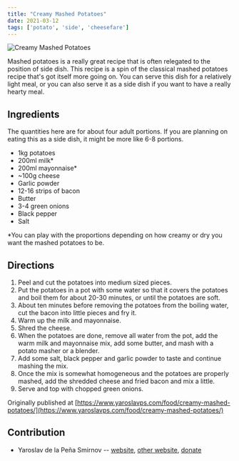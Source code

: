 ```yaml
---
title: "Creamy Mashed Potatoes"
date: 2021-03-12
tags: ['potato', 'side', 'cheesefare']
---
```


![Creamy Mashed Potatoes](/pix/creamy-mashed-potatoes.webp)

Mashed potatoes is a really great recipe that is often relegated to the position
of side dish. This recipe is a spin of the classical mashed potatoes recipe
that's got itself more going on. You can serve this dish for a relatively light
meal, or you can also serve it as a side dish if you want to have a really
hearty meal.

## Ingredients

The quantities here are for about four adult portions. If you are planning on
eating this as a side dish, it might be more like 6-8 portions.

* 1kg potatoes
* 200ml milk*
* 200ml mayonnaise*
* ~100g cheese
* Garlic powder
* 12-16 strips of bacon
* Butter
* 3-4 green onions
* Black pepper
* Salt

\*You can play with the proportions depending on how creamy or dry you want the
mashed potatoes to be.

## Directions

1. Peel and cut the potatoes into medium sized pieces.
2. Put the potatoes in a pot with some water so that it covers the potatoes and
   boil them for about 20-30 minutes, or until the potatoes are soft.
3. About ten minutes before removing the potatoes from the boiling water, cut
   the bacon into little pieces and fry it.
4. Warm up the milk and mayonnaise.
5. Shred the cheese.
6. When the potatoes are done, remove all water from the pot, add the warm milk
   and mayonnaise mix, add some butter, and mash with a potato masher or a
   blender.
7. Add some salt, black pepper and garlic powder to taste and continue mashing
   the mix.
8. Once the mix is somewhat homogeneous and the potatoes are properly mashed,
   add the shredded cheese and fried bacon and mix a little.
9. Serve and top with chopped green onions.

Originally published at [https://www.yaroslavps.com/food/creamy-mashed-potatoes/](https://www.yaroslavps.com/food/creamy-mashed-potatoes/)

## Contribution

- Yaroslav de la Peña Smirnov -- [website](https://www.yaroslavps.com/),
[other website](https://saucesource.cc/),
[donate](https://www.yaroslavps.com/donate)
